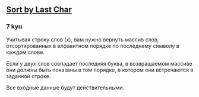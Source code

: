 <h2><a href=https://www.codewars.com/kata/57eba158e8ca2c8aba0002a0/train/javascript target="_blank">Sort by Last Char</a></h2><h3>7 kyu</h3><p><ya-tr-span data-index="33-0" data-translated="true" data-source-lang="en" data-target-lang="ru" data-value="Given a string of words (x), you need to return an array of the words, sorted alphabetically by the final character in each." data-translation="Учитывая строку слов (x), вам нужно вернуть массив слов, отсортированных в алфавитном порядке по последнему символу в каждом слове." data-ch="0" data-type="trSpan" style="visibility: inherit !important;">Учитывая строку слов (x), вам нужно вернуть массив слов, отсортированных в алфавитном порядке по последнему символу в каждом слове.</ya-tr-span></p><p><ya-tr-span data-index="34-0" data-translated="true" data-source-lang="en" data-target-lang="ru" data-value="If two words have the same last letter, the returned array should show them in the order they appeared in the given string." data-translation="Если у двух слов совпадает последняя буква, в возвращаемом массиве они должны быть показаны в том порядке, в котором они встречаются в заданной строке." data-ch="0" data-type="trSpan" style="visibility: inherit !important;">Если у двух слов совпадает последняя буква, в возвращаемом массиве они должны быть показаны в том порядке, в котором они встречаются в заданной строке.</ya-tr-span></p><p><ya-tr-span data-index="35-0" data-translated="true" data-source-lang="en" data-target-lang="ru" data-value="All inputs will be valid." data-translation="Все входные данные будут действительными." data-ch="0" data-type="trSpan" style="visibility: inherit !important;">Все входные данные будут действительными.</ya-tr-span></p>